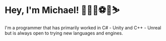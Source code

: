 # Hey, I'm Michael! :wales::weight_lifting_man::soccer::fishing_pole_and_fish::skier:

I'm a programmer that has primarily worked in C# - Unity and C++ - Unreal but is always open to trying new languages and engines. 
